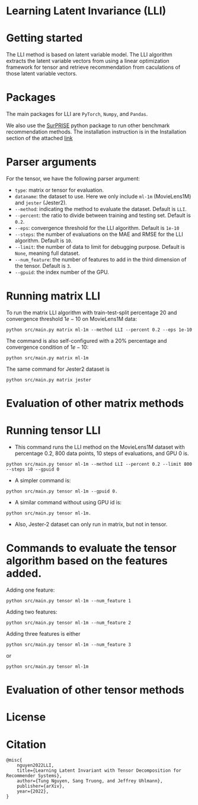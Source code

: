 # Learning Latent Invariance (LLI)

# Getting started

The LLI method is based on latent variable model. The LLI algorithm extracts the latent variable vectors from using a linear optimization framework for tensor and retrieve recommendation from caculations of those latent variable vectors.

# Packages

The main packages for LLI are ```PyTorch```, ```Numpy```, and ```Pandas```. 

We also use the [SurPRISE](http://surpriselib.com) python package to run other benchmark recommendation methods. The installation instruction is in the Installation section of the attached [link](https://github.com/NicolasHug/Surprise/tree/fa7455880192383f01475162b4cbd310d91d29ca)

# Parser arguments

For the tensor, we have the following parser argument:

* ```type```: matrix or tensor for evaluation.
* ```dataname```: the dataset to use. Here we only include ```ml-1m``` (MovieLens1M) and ```jester``` (Jester2).
* ```--method```: indicating the method to evaluate the dataset. Default is ```LLI```.
* ```--percent```: the ratio to divide between training and testing set. Default is ```0.2```.
* ```--eps```: convergence threshold for the LLI algorithm. Default is ```1e-10```
* ```--steps```: the number of evaluations on the MAE and RMSE for the LLI algorithm. Default is ```10```.
* ```--limit```: the number of data to limit for debugging purpose. Default is ```None```, meaning full dataset.
* ```--num_feature```: the number of features to add in the third dimension of the tensor. Default is ```3```.
* ```--gpuid```: the index number of the GPU. 


# Running matrix LLI

To run the matrix LLI algorithm with train-test-split percentage $20%$ and convergence threshold $1e-10$ on MovieLens1M data:

```python src/main.py matrix ml-1m --method LLI --percent 0.2 --eps 1e-10```

The command is also self-configured with a 20% percentage and convergence condition of $1e-10$:

```python src/main.py matrix ml-1m```

The same command for Jester2 dataset is 

```python src/main.py matrix jester```

# Evaluation of other matrix methods


# Running tensor LLI

* This command runs the LLI method on the MovieLens1M dataset with percentage $0.2$, $800$ data points, $10$ steps of evaluations, and GPU 0 is.

```python src/main.py tensor ml-1m --method LLI --percent 0.2 --limit 800 --steps 10 --gpuid 0```

* A simpler command is:

```python src/main.py tensor ml-1m --gpuid 0.```

* A similar command without using GPU id is:

```python src/main.py tensor ml-1m.```

* Also, Jester-2 dataset can only run in matrix, but not in tensor. 

# Commands to evaluate the tensor algorithm based on the features added.

Adding one feature:

```python src/main.py tensor ml-1m --num_feature 1```

Adding two features:

```python src/main.py tensor ml-1m --num_feature 2```

Adding three features is either

```python src/main.py tensor ml-1m --num_feature 3```

or 

```python src/main.py tensor ml-1m```

# Evaluation of other tensor methods


# License


# Citation
```
@misc{
    nguyen2022LLI,
    title={Learning Latent Invariant with Tensor Decomposition for Recommender Systems},
    author={Tung Nguyen, Sang Truong, and Jeffrey Uhlmann},
    publisher={arXiv},
    year={2022},
}
```
